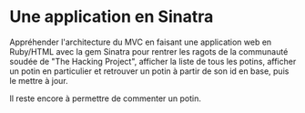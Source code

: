 
# Une application en Sinatra

Appréhender l'architecture du MVC en faisant une application web en Ruby/HTML avec la gem Sinatra pour rentrer les ragots de la communauté soudée de "The Hacking Project", afficher la liste de tous les potins, afficher un potin en particulier et retrouver un potin à partir de son id en base, puis le mettre à jour.

Il reste encore à permettre de commenter un potin.
